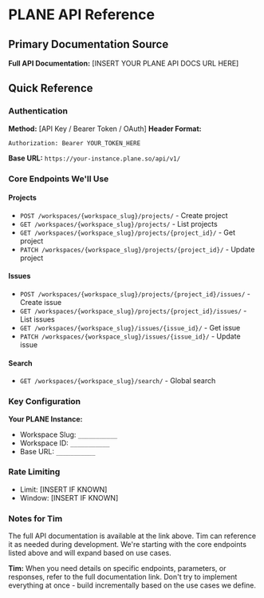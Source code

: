 # PLANE API Reference

## Primary Documentation Source

**Full API Documentation:** [INSERT YOUR PLANE API DOCS URL HERE]

## Quick Reference

### Authentication
**Method:** [API Key / Bearer Token / OAuth]
**Header Format:** 
```
Authorization: Bearer YOUR_TOKEN_HERE
```

**Base URL:** `https://your-instance.plane.so/api/v1/`

### Core Endpoints We'll Use

#### Projects
- `POST /workspaces/{workspace_slug}/projects/` - Create project
- `GET /workspaces/{workspace_slug}/projects/` - List projects
- `GET /workspaces/{workspace_slug}/projects/{project_id}/` - Get project
- `PATCH /workspaces/{workspace_slug}/projects/{project_id}/` - Update project

#### Issues
- `POST /workspaces/{workspace_slug}/projects/{project_id}/issues/` - Create issue
- `GET /workspaces/{workspace_slug}/projects/{project_id}/issues/` - List issues
- `GET /workspaces/{workspace_slug}/issues/{issue_id}/` - Get issue
- `PATCH /workspaces/{workspace_slug}/issues/{issue_id}/` - Update issue

#### Search
- `GET /workspaces/{workspace_slug}/search/` - Global search

### Key Configuration

**Your PLANE Instance:**
- Workspace Slug: `___________`
- Workspace ID: `___________`
- Base URL: `___________`

### Rate Limiting
- Limit: [INSERT IF KNOWN]
- Window: [INSERT IF KNOWN]

### Notes for Tim

The full API documentation is available at the link above. Tim can reference it as needed during development. We're starting with the core endpoints listed above and will expand based on use cases.

**Tim:** When you need details on specific endpoints, parameters, or responses, refer to the full documentation link. Don't try to implement everything at once - build incrementally based on the use cases we define.
